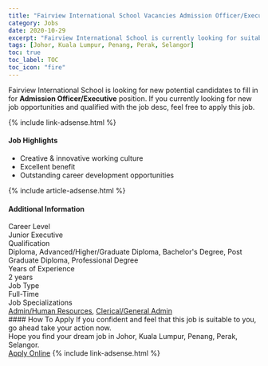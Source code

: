 ```yaml
---
title: "Fairview International School Vacancies Admission Officer/Executive" 
category: Jobs 
date: 2020-10-29 
excerpt: "Fairview International School is currently looking for suitable person to fill in the Admission Officer/Executive which positioned at Johor, Kuala Lumpur, Penang, Perak, Selangor" 
tags: [Johor, Kuala Lumpur, Penang, Perak, Selangor] 
toc: true 
toc_label: TOC 
toc_icon: "fire" 
--- 
```


<p>Fairview International School is looking for new potential candidates to fill in for <b>Admission Officer/Executive</b> position. If you currently looking for new job opportunities and qualified with the job desc, feel free to apply this job.
</p>{% include link-adsense.html %} 
<div><div><h4>Job Highlights</h4></div><div><ul><li><div><div><div><div></div></div></div><div><span>Creative &amp; innovative working culture</span></div></div></li><li><div><div><div><div></div></div></div><div><span>Excellent benefit</span></div></div></li><li><div><div><div><div></div></div></div><div><span>Outstanding career development opportunities</span></div></div></li></ul></div></div> 
{% include article-adsense.html %} 
<div><div><h4>Additional Information</h4></div><div><div><div><div><div><div><div><span>Career Level</span></div><div><span>Junior Executive</span></div></div></div></div><div><div><div><div><span>Qualification</span></div><div><span>Diploma, Advanced/Higher/Graduate Diploma, Bachelor's Degree, Post Graduate Diploma, Professional Degree</span></div></div></div></div><div><div><div><div><span>Years of Experience</span></div><div><span>2 years</span></div></div></div></div><div><div><div><div><span>Job Type</span></div><div><span>Full-Time</span></div></div></div></div><div><div><div><div><span>Job Specializations</span></div><div><span><a href="/en/job-search/admin-human-resources-jobs/">Admin/Human Resources</a>, <a href="/en/job-search/clerical-administrative-support-jobs/">Clerical/General Admin</a></span></div></div></div></div></div></div></div></div> 
#### How To Apply 
If you confident and feel that this job is suitable to you, go ahead take your action now. <br/> 
Hope you find your dream job in Johor, Kuala Lumpur, Penang, Perak, Selangor. <br/> 
<a href="https://www.jobstreet.com.my/en/job/admission-officer-executive-4412921?jobId=jobstreet-my-job-4412921&sectionRank=23&token=0~4e0c7a81-5c92-485b-aa3f-8d9639f2c0e4&fr=SRP%20View%20In%20New%20Ta" class="btn btn--info" target="_blank" rel="nofollow noopenner">Apply Online</a> 
{% include link-adsense.html %} 